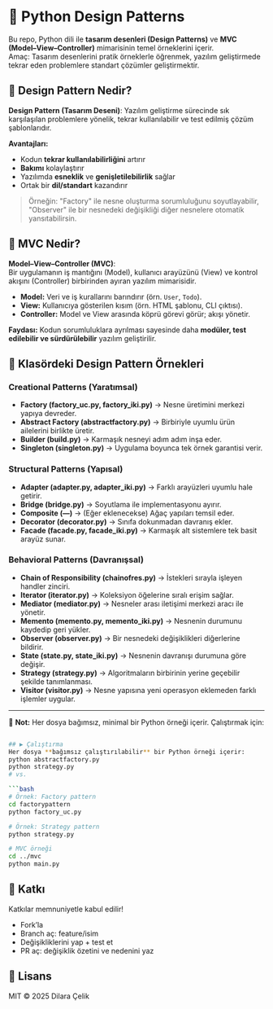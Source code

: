 # 🧩 Python Design Patterns

Bu repo, Python dili ile **tasarım desenleri (Design Patterns)** ve **MVC (Model–View–Controller)** mimarisinin temel örneklerini içerir.  
Amaç: Tasarım desenlerini pratik örneklerle öğrenmek, yazılım geliştirmede tekrar eden problemlere standart çözümler geliştirmektir.


## 🎯 Design Pattern Nedir?
**Design Pattern (Tasarım Deseni)**: Yazılım geliştirme sürecinde sık karşılaşılan problemlere yönelik, tekrar kullanılabilir ve test edilmiş çözüm şablonlarıdır.  

**Avantajları:**
- Kodun **tekrar kullanılabilirliğini** artırır  
- **Bakımı** kolaylaştırır  
- Yazılımda **esneklik** ve **genişletilebilirlik** sağlar  
- Ortak bir **dil/standart** kazandırır  

> Örneğin: "Factory" ile nesne oluşturma sorumluluğunu soyutlayabilir, "Observer" ile bir nesnedeki değişikliği diğer nesnelere otomatik yansıtabilirsin.



## 🧭 MVC Nedir?
**Model–View–Controller (MVC)**:  
Bir uygulamanın iş mantığını (Model), kullanıcı arayüzünü (View) ve kontrol akışını (Controller) birbirinden ayıran yazılım mimarisidir.

- **Model:** Veri ve iş kurallarını barındırır (örn. `User`, `Todo`).  
- **View:** Kullanıcıya gösterilen kısım (örn. HTML şablonu, CLI çıktısı).  
- **Controller:** Model ve View arasında köprü görevi görür; akışı yönetir.  

**Faydası:** Kodun sorumluluklara ayrılması sayesinde daha **modüler, test edilebilir ve sürdürülebilir** yazılım geliştirilir.


## 🧠 Klasördeki Design Pattern Örnekleri

### Creational Patterns (Yaratımsal)
- **Factory (factory_uc.py, factory_iki.py)** → Nesne üretimini merkezi yapıya devreder.
- **Abstract Factory (abstractfactory.py)** → Birbiriyle uyumlu ürün ailelerini birlikte üretir.
- **Builder (build.py)** → Karmaşık nesneyi adım adım inşa eder.
- **Singleton (singleton.py)** → Uygulama boyunca tek örnek garantisi verir.

### Structural Patterns (Yapısal)
- **Adapter (adapter.py, adapter_iki.py)** → Farklı arayüzleri uyumlu hale getirir.
- **Bridge (bridge.py)** → Soyutlama ile implementasyonu ayırır.
- **Composite (—)** → (Eğer eklenecekse) Ağaç yapıları temsil eder.
- **Decorator (decorator.py)** → Sınıfa dokunmadan davranış ekler.
- **Facade (facade.py, facade_iki.py)** → Karmaşık alt sistemlere tek basit arayüz sunar.

### Behavioral Patterns (Davranışsal)
- **Chain of Responsibility (chainofres.py)** → İstekleri sırayla işleyen handler zinciri.
- **Iterator (iterator.py)** → Koleksiyon öğelerine sıralı erişim sağlar.
- **Mediator (mediator.py)** → Nesneler arası iletişimi merkezi aracı ile yönetir.
- **Memento (memento.py, memento_iki.py)** → Nesnenin durumunu kaydedip geri yükler.
- **Observer (observer.py)** → Bir nesnedeki değişiklikleri diğerlerine bildirir.
- **State (state.py, state_iki.py)** → Nesnenin davranışı durumuna göre değişir.
- **Strategy (strategy.py)** → Algoritmaların birbirinin yerine geçebilir şekilde tanımlanması.
- **Visitor (visitor.py)** → Nesne yapısına yeni operasyon eklemeden farklı işlemler uygular.

---

🔎 **Not:** Her dosya bağımsız, minimal bir Python örneği içerir. Çalıştırmak için:  
```bash

## ▶️ Çalıştırma
Her dosya **bağımsız çalıştırılabilir** bir Python örneği içerir:
python abstractfactory.py
python strategy.py
# vs.

```bash
# Örnek: Factory pattern
cd factorypattern
python factory_uc.py

# Örnek: Strategy pattern
python strategy.py

# MVC örneği
cd ../mvc
python main.py

```

## 🤝 Katkı

Katkılar memnuniyetle kabul edilir!
- Fork’la
- Branch aç: feature/isim
- Değişikliklerini yap + test et
- PR aç: değişiklik özetini ve nedenini yaz

## 📜 Lisans
MIT © 2025 Dilara Çelik
